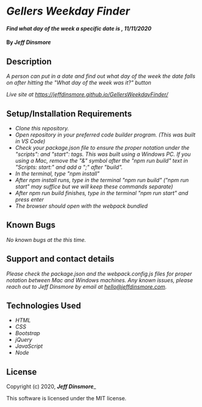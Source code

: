 # _Gellers Weekday Finder_

#### _Find what day of the week a specific date is , 11/11/2020_

#### By _Jeff Dinsmore_

## Description

_A person can put in a date and find out what day of the week the date falls on after hitting the "What day of the week was it?" button_

_Live site at https://jeffdinsmore.github.io/GellersWeekdayFinder/_

## Setup/Installation Requirements

* _Clone this repository._
* _Open repository in your preferred code builder program. (This was built in VS Code)_
* _Check your package.json file to ensure the proper notation under the "scripts": and "start": tags. This was built using a Windows PC. If you using a Mac, remove the "&" symbol after the "npm run build" text in "Scripts: start:" and add a ";" after "build"._
* _In the terminal, type "npm install"_
* _After npm install runs, type in the terminal "npm run build" ("npm run start" may suffice but we will keep these commands separate)_
* _After npm run build finishes, type in the terminal "npm run start" and press enter_
* _The browser should open with the webpack bundled_

## Known Bugs

_No known bugs at the this time._

## Support and contact details

_Please check the package.json and the webpack.config.js files for proper notation between Mac and Windows machines._
_Any known issues, please reach out to Jeff Dinsmore by email at hello@jeffdinsmore.com._

## Technologies Used

* _HTML_
* _CSS_
* _Bootstrap_
* _jQuery_
* _JavaScript_
* _Node_

## License

Copyright (c) 2020, **_Jeff Dinsmore_**_

This software is licensed under the MIT license.